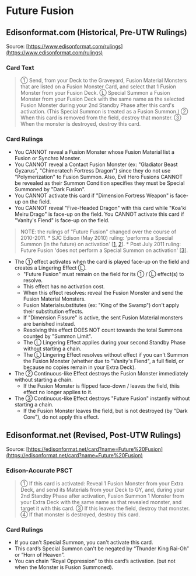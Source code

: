 # Future Fusion

## Edisonformat.com (Historical, Pre-UTW Rulings)

Source: [https://www.edisonformat.com/rulings](https://www.edisonformat.com/rulings)

### Card Text

> ① Send, from your Deck to the Graveyard, Fusion Material Monsters that are listed on a Fusion Monster Card, and select that 1 Fusion Monster from your Fusion Deck. Ⓛ Special Summon a Fusion Monster from your Fusion Deck with the same name as the selected Fusion Monster during your 2nd Standby Phase after this card's activation. (This Special Summon is treated as a Fusion Summon.) ② When this card is removed from the field, destroy that monster. ③ When the monster is destroyed, destroy this card.

### Card Rulings

*   You CANNOT reveal a Fusion Monster whose Fusion Material list a Fusion or Synchro Monster.
*   You CANNOT reveal a Contact Fusion Monster (ex: "Gladiator Beast Gyzarus", "Chimeratech Fortress Dragon") since they do not use "Polymerization" to Fusion Summon. Also, Evil Hero Fusions CANNOT be revealed as their Summon Condition specifies they must be Special Summoned by "Dark Fusion".
*   You CANNOT activate this card if "Dimension Fortress Weapon" is face-up on the field.
*   You CANNOT reveal "Five-Headed Dragon" with this card while "Koa'ki Meiru Drago" is face-up on the field. You CANNOT activate this card if "Vanity's Fiend" is face-up on the field.

> NOTE: the rulings of "Future Fusion" changed over the course of 2010-2011.
    *   SJC Edison (May 2010) ruling: 'performs a Special Summon (in the future) on activation' \[[1](https://www.pojo.biz/board/showpost.php?p=19154590&postcount=6), [2](https://www.pojo.biz/board/showthread.php?t=815140)\].
    *   Post July 2011 ruling: Future Fusion 'does not perform a Special Summon on activation' \[[3](https://www.pojo.biz/board/showpost.php?p=22145287&postcount=12)\].
*   The ① effect activates when the card is played face-up on the field and creates a Lingering Effect Ⓛ.
    *   "Future Fusion" must remain on the field for its ① / Ⓛ effect(s) to resolve.
    *   This effect has no activation cost.
    *   When this effect resolves: reveal the Fusion Monster and send the Fusion Material Monsters.
    *   Fusion Materialsubstitutes (ex: "King of the Swamp") don't apply their substitution effects.
    *   If "Dimension Fissure" is active, the sent Fusion Material monsters are banished instead.
    *   Resolving this effect DOES NOT count towards the total Summons counted by "Summon Limit".
    *   The Ⓛ Lingering Effect applies during your second Standby Phase without starting a chain.
    *   The Ⓛ Lingering Effect resolves without effect if you can't Summon the Fusion Monster (whether due to "Vanity's Fiend", a full field, or because no copies remain in your Extra Deck).
*   The ② Continuous-like Effect destroys the Fusion Monster immediately without starting a chain.
    *   If the Fusion Monster is flipped face-down / leaves the field, thiis effect no longer applies to it.
*   The ③ Continuous-like Effect destroys "Future Fusion" instantly without starting a chain.
    *   If the Fusion Monster leaves the field, but is not destroyed (by "Dark Core"), do not apply this effect.

## Edisonformat.net (Revised, Post-UTW Rulings)

Source: [https://edisonformat.net/card?name=Future%20Fusion](https://edisonformat.net/card?name=Future%20Fusion)

### Edison-Accurate PSCT

> ① If this card is activated:
> Reveal 1 Fusion Monster from your Extra Deck, and send its Materials from your Deck to GY, and, during your 2nd Standby Phase after activation, Fusion Summon 1 Monster from your Extra Deck with the same name as that revealed monster, and target it with this card.
> ③ If this leaves the field, destroy that monster.
> ④ If that monster is destroyed, destroy this card.

### Card Rulings

*   If you can't Special Summon, you can't activate this card.
*   This card’s Special Summon can't be negated by “Thunder King Rai-Oh” or “Horn of Heaven”.
*   You can chain “Royal Oppression” to this card’s activation. (but not when the Monster is Fusion Summoned).
            